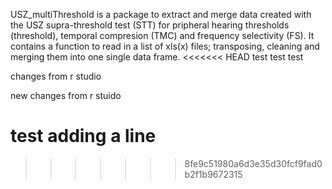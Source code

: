 USZ_multiThreshold is a package to extract and merge data created with the USZ supra-threshold test (STT) for pripheral hearing thresholds (threshold), temporal compresion (TMC) and frequency selectivity (FS). It contains a function to read in a list of xls(x) files; transposing, cleaning and merging them into one single data frame. 
<<<<<<< HEAD
test test test 

changes from r studio

new changes from r stuido

test adding a line
=======
>>>>>>> 8fe9c51980a6d3e35d30fcf9fad0b2f1b9672315
